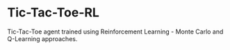 # Tic-Tac-Toe-RL
Tic-Tac-Toe agent trained using Reinforcement Learning - Monte Carlo and Q-Learning approaches.
